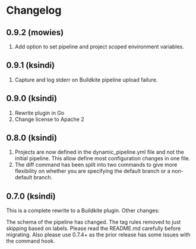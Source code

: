 # Changelog

0.9.2 (mowies)
--------------
1. Add option to set pipeline and project scoped environment variables.


0.9.1 (ksindi)
--------------

1. Capture and log stderr on Buildkite pipeline upload failure.

0.9.0 (ksindi)
--------------

1. Rewrite plugin in Go
2. Change license to Apache 2

0.8.0 (ksindi)
--------------

1. Projects are now defined in the dynamic_pipeline.yml file and not the initial pipeline. This allow define most configuration changes in one file.
2. The diff command has been split into two commands to give more flexibility on whether you are specifying the default branch or a non-default branch.

0.7.0 (ksindi)
--------------

This is a complete rewrite to a Buildkite plugin. Other changes:

The schema of the pipeline has changed.
The tag rules removed to just skipping based on labels.
Please read the README.md carefully before migrating. Also please use 0.7.4+ as the prior release has some issues with the command hook.
